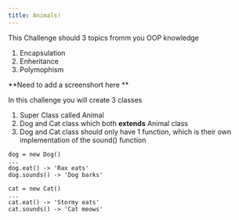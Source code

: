 ```yaml
---
title: Animals!
---
```

This Challenge should 3 topics fromm you OOP knowledge 
1. Encapsulation
2. Enheritance
3. Polymophism

**Need to add a screenshort here **

In this challenge you will create 3 classes
1. Super Class called Animal
2. Dog and Cat class which both **extends** Animal class
3. Dog and Cat class should only have 1 function, which is their own implementation of the sound() function

```
dog = new Dog()
...
dog.eat() -> 'Rax eats'
dog.sounds() -> 'Dog barks'

cat = new Cat()
...
cat.eat() -> 'Stormy eats'
cat.sounds() -> 'Cat meows'
```
